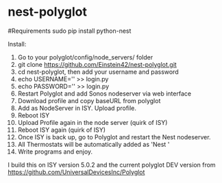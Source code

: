 # nest-polyglot

#Requirements
sudo pip install python-nest

Install:

1. Go to your polyglot/config/node_servers/ folder
2. git clone https://github.com/Einstein42/nest-polyglot.git
3. cd nest-polyglot, then add your username and password
4. echo USERNAME='<username>' >> login.py
5. echo PASSWORD='<password>' >> login.py
6. Restart Polyglot and add Sonos nodeserver via web interface
7. Download profile and copy baseURL from polyglot
8. Add as NodeServer in ISY. Upload profile.
9. Reboot ISY
10. Upload Profile again in the node server (quirk of ISY)
11. Reboot ISY again (quirk of ISY)
12. Once ISY is back up, go to Polyglot and restart the Nest nodeserver.
13. All Thermostats will be automatically added as 'Nest <Structure> <Location>'
14. Write programs and enjoy.


I build this on ISY version 5.0.2 and the current polyglot DEV version from 
https://github.com/UniversalDevicesInc/Polyglot


